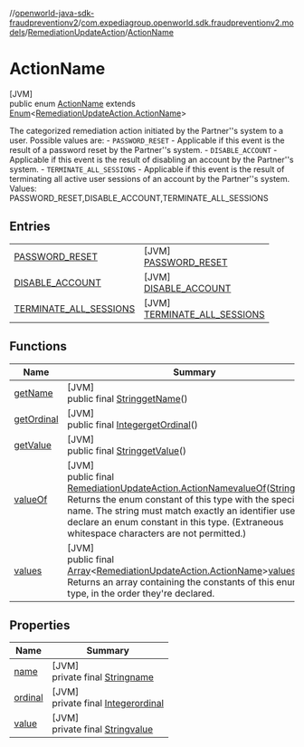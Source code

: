 //[openworld-java-sdk-fraudpreventionv2](../../../../index.md)/[com.expediagroup.openworld.sdk.fraudpreventionv2.models](../../index.md)/[RemediationUpdateAction](../index.md)/[ActionName](index.md)

# ActionName

[JVM]\
public enum [ActionName](index.md) extends [Enum](https://docs.oracle.com/javase/8/docs/api/java/lang/Enum.html)&lt;[RemediationUpdateAction.ActionName](index.md)&gt;

The categorized remediation action initiated by the Partner''s system to a user. Possible values are: - `PASSWORD_RESET` - Applicable if this event is the result of a password reset by the Partner''s system. - `DISABLE_ACCOUNT` - Applicable if this event is the result of disabling an account by the Partner''s system. - `TERMINATE_ALL_SESSIONS` - Applicable if this event is the result of terminating all active user sessions of an account by the Partner''s system. Values: PASSWORD_RESET,DISABLE_ACCOUNT,TERMINATE_ALL_SESSIONS

## Entries

| | |
|---|---|
| [PASSWORD_RESET](-p-a-s-s-w-o-r-d_-r-e-s-e-t/index.md) | [JVM]<br>[PASSWORD_RESET](-p-a-s-s-w-o-r-d_-r-e-s-e-t/index.md) |
| [DISABLE_ACCOUNT](-d-i-s-a-b-l-e_-a-c-c-o-u-n-t/index.md) | [JVM]<br>[DISABLE_ACCOUNT](-d-i-s-a-b-l-e_-a-c-c-o-u-n-t/index.md) |
| [TERMINATE_ALL_SESSIONS](-t-e-r-m-i-n-a-t-e_-a-l-l_-s-e-s-s-i-o-n-s/index.md) | [JVM]<br>[TERMINATE_ALL_SESSIONS](-t-e-r-m-i-n-a-t-e_-a-l-l_-s-e-s-s-i-o-n-s/index.md) |

## Functions

| Name | Summary |
|---|---|
| [getName](index.md#-266344910%2FFunctions%2F-1883119931) | [JVM]<br>public final [String](https://docs.oracle.com/javase/8/docs/api/java/lang/String.html)[getName](index.md#-266344910%2FFunctions%2F-1883119931)() |
| [getOrdinal](index.md#1892678604%2FFunctions%2F-1883119931) | [JVM]<br>public final [Integer](https://docs.oracle.com/javase/8/docs/api/java/lang/Integer.html)[getOrdinal](index.md#1892678604%2FFunctions%2F-1883119931)() |
| [getValue](get-value.md) | [JVM]<br>public final [String](https://docs.oracle.com/javase/8/docs/api/java/lang/String.html)[getValue](get-value.md)() |
| [valueOf](value-of.md) | [JVM]<br>public final [RemediationUpdateAction.ActionName](index.md)[valueOf](value-of.md)([String](https://docs.oracle.com/javase/8/docs/api/java/lang/String.html)value)<br>Returns the enum constant of this type with the specified name. The string must match exactly an identifier used to declare an enum constant in this type. (Extraneous whitespace characters are not permitted.) |
| [values](values.md) | [JVM]<br>public final [Array](https://kotlinlang.org/api/latest/jvm/stdlib/kotlin/-array/index.html)&lt;[RemediationUpdateAction.ActionName](index.md)&gt;[values](values.md)()<br>Returns an array containing the constants of this enum type, in the order they're declared. |

## Properties

| Name | Summary |
|---|---|
| [name](../../-verification-type/_3_-d-s/index.md#-372974862%2FProperties%2F-1883119931) | [JVM]<br>private final [String](https://docs.oracle.com/javase/8/docs/api/java/lang/String.html)[name](../../-verification-type/_3_-d-s/index.md#-372974862%2FProperties%2F-1883119931) |
| [ordinal](../../-verification-type/_3_-d-s/index.md#-739389684%2FProperties%2F-1883119931) | [JVM]<br>private final [Integer](https://docs.oracle.com/javase/8/docs/api/java/lang/Integer.html)[ordinal](../../-verification-type/_3_-d-s/index.md#-739389684%2FProperties%2F-1883119931) |
| [value](-t-e-r-m-i-n-a-t-e_-a-l-l_-s-e-s-s-i-o-n-s/index.md#1185517145%2FProperties%2F-1883119931) | [JVM]<br>private final [String](https://docs.oracle.com/javase/8/docs/api/java/lang/String.html)[value](-t-e-r-m-i-n-a-t-e_-a-l-l_-s-e-s-s-i-o-n-s/index.md#1185517145%2FProperties%2F-1883119931) |
